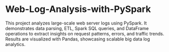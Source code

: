 # Web-Log-Analysis-with-PySpark
This project analyzes large-scale web server logs using PySpark. It demonstrates data parsing, ETL, Spark SQL queries, and DataFrame operations to extract insights on request patterns, errors, and traffic trends. Results are visualized with Pandas, showcasing scalable big data log analytics.
